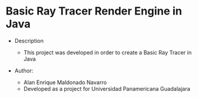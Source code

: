 # Basic Ray Tracer Render Engine in Java

- Description
  - This project was developed in order to create a Basic Ray Tracer in Java
  
- Author:
  - Alan Enrique Maldonado Navarro
  - Developed as a project for Universidad Panamericana Guadalajara
